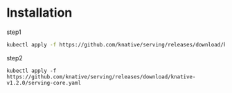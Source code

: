 # Installation
step1
```bash
kubectl apply -f https://github.com/knative/serving/releases/download/knative-v1.2.0/serving-crds.yaml
```

step2
```
kubectl apply -f https://github.com/knative/serving/releases/download/knative-v1.2.0/serving-core.yaml
```
